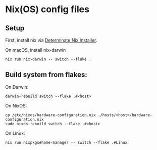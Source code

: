 # Nix(OS) config files

## Setup

First, install nix via [Determinate Nix Installer](https://github.com/DeterminateSystems/nix-installer).

On macOS, install nix-darwin

    nix run nix-darwin -- switch --flake .


## Build system from flakes:

On Darwin:

    darwin-rebuild switch --flake .#<host>

On NixOS:

    cp /etc/nixos/hardware-configuration.nix ./hosts/<host>/hardware-configuration.nix
    sudo nixos-rebuild switch --flake .#<host>

On Linux:

    nix run nixpkgs#home-manager -- switch --flake .#Linux
